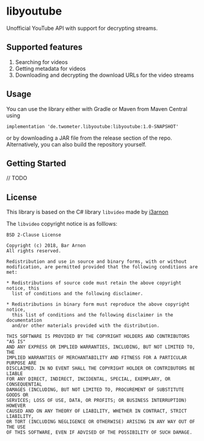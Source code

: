 # libyoutube
Unofficial YouTube API with support for decrypting streams.

## Supported features
1. Searching for videos
2. Getting metadata for videos
3. Downloading and decrypting the download URLs for the video streams 

## Usage
You can use the library either with Gradle or Maven from Maven Central using
```
implementation 'de.twometer.libyoutube:libyoutube:1.0-SNAPSHOT'
```
or by downloading a JAR file from the release section of the repo. Alternatively,
you can also build the repository yourself.

## Getting Started
// TODO

## License
This library is based on the C# library `libvideo` made by [i3arnon](https://github.com/i3arnon)

The `libvideo` copyright notice is as folllows:
```
BSD 2-Clause License

Copyright (c) 2018, Bar Arnon
All rights reserved.

Redistribution and use in source and binary forms, with or without
modification, are permitted provided that the following conditions are met:

* Redistributions of source code must retain the above copyright notice, this
  list of conditions and the following disclaimer.

* Redistributions in binary form must reproduce the above copyright notice,
  this list of conditions and the following disclaimer in the documentation
  and/or other materials provided with the distribution.

THIS SOFTWARE IS PROVIDED BY THE COPYRIGHT HOLDERS AND CONTRIBUTORS "AS IS"
AND ANY EXPRESS OR IMPLIED WARRANTIES, INCLUDING, BUT NOT LIMITED TO, THE
IMPLIED WARRANTIES OF MERCHANTABILITY AND FITNESS FOR A PARTICULAR PURPOSE ARE
DISCLAIMED. IN NO EVENT SHALL THE COPYRIGHT HOLDER OR CONTRIBUTORS BE LIABLE
FOR ANY DIRECT, INDIRECT, INCIDENTAL, SPECIAL, EXEMPLARY, OR CONSEQUENTIAL
DAMAGES (INCLUDING, BUT NOT LIMITED TO, PROCUREMENT OF SUBSTITUTE GOODS OR
SERVICES; LOSS OF USE, DATA, OR PROFITS; OR BUSINESS INTERRUPTION) HOWEVER
CAUSED AND ON ANY THEORY OF LIABILITY, WHETHER IN CONTRACT, STRICT LIABILITY,
OR TORT (INCLUDING NEGLIGENCE OR OTHERWISE) ARISING IN ANY WAY OUT OF THE USE
OF THIS SOFTWARE, EVEN IF ADVISED OF THE POSSIBILITY OF SUCH DAMAGE.
```